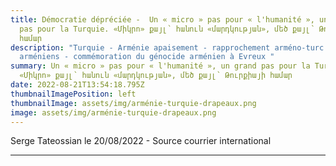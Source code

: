 ```yaml
---
title: Démocratie dépréciée -  Un « micro » pas pour « l'humanité », un grand
  pas pour la Turquie. «Միկրո» քայլ՝ հանուն «մարդկության», մեծ քայլ՝ Թուրքիայի
  համար
description: "Turquie - Arménie apaisement - rapprochement arméno-turc - Evreux
  arméniens - commémoration du génocide arménien à Evreux "
summary: Un « micro » pas pour « l'humanité », un grand pas pour la Turquie.
  «Միկրո» քայլ՝ հանուն «մարդկության», մեծ քայլ՝ Թուրքիայի համար
date: 2022-08-21T13:54:18.795Z
thumbnailImagePosition: left
thumbnailImage: assets/img/arménie-turquie-drapeaux.png
image: assets/img/arménie-turquie-drapeaux.png
---
```



Serge Tateossian le 20/08/2022 - Source courrier international

- - -